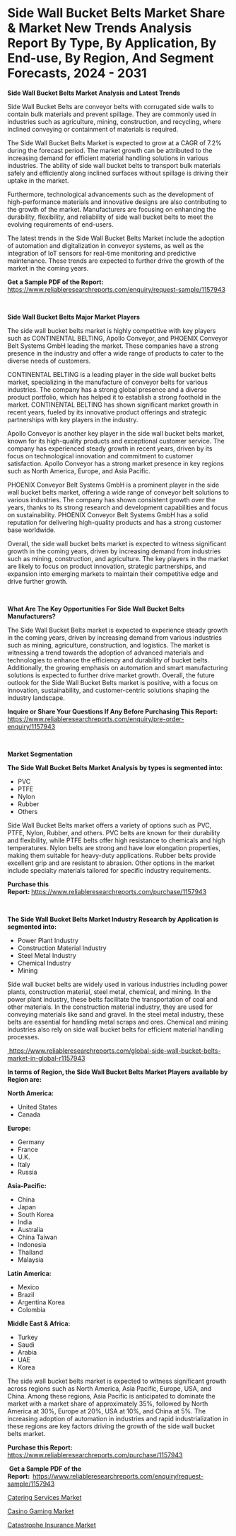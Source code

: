 <p><h1>Side Wall Bucket Belts Market Share & Market New Trends Analysis Report By Type, By Application, By End-use, By Region, And Segment Forecasts, 2024 - 2031</h1></p><p><strong>Side Wall Bucket Belts Market Analysis and Latest Trends</strong></p>
<p><p>Side Wall Bucket Belts are conveyor belts with corrugated side walls to contain bulk materials and prevent spillage. They are commonly used in industries such as agriculture, mining, construction, and recycling, where inclined conveying or containment of materials is required.</p><p>The Side Wall Bucket Belts Market is expected to grow at a CAGR of 7.2% during the forecast period. The market growth can be attributed to the increasing demand for efficient material handling solutions in various industries. The ability of side wall bucket belts to transport bulk materials safely and efficiently along inclined surfaces without spillage is driving their uptake in the market.</p><p>Furthermore, technological advancements such as the development of high-performance materials and innovative designs are also contributing to the growth of the market. Manufacturers are focusing on enhancing the durability, flexibility, and reliability of side wall bucket belts to meet the evolving requirements of end-users.</p><p>The latest trends in the Side Wall Bucket Belts Market include the adoption of automation and digitalization in conveyor systems, as well as the integration of IoT sensors for real-time monitoring and predictive maintenance. These trends are expected to further drive the growth of the market in the coming years.</p></p>
<p><strong>Get a Sample PDF of the Report:&nbsp;</strong> <a href="https://www.reliableresearchreports.com/enquiry/request-sample/1157943">https://www.reliableresearchreports.com/enquiry/request-sample/1157943</a></p>
<p>&nbsp;</p>
<p><strong>Side Wall Bucket Belts Major Market Players</strong></p>
<p><p>The side wall bucket belts market is highly competitive with key players such as CONTINENTAL BELTING, Apollo Conveyor, and PHOENIX Conveyor Belt Systems GmbH leading the market. These companies have a strong presence in the industry and offer a wide range of products to cater to the diverse needs of customers.</p><p>CONTINENTAL BELTING is a leading player in the side wall bucket belts market, specializing in the manufacture of conveyor belts for various industries. The company has a strong global presence and a diverse product portfolio, which has helped it to establish a strong foothold in the market. CONTINENTAL BELTING has shown significant market growth in recent years, fueled by its innovative product offerings and strategic partnerships with key players in the industry.</p><p>Apollo Conveyor is another key player in the side wall bucket belts market, known for its high-quality products and exceptional customer service. The company has experienced steady growth in recent years, driven by its focus on technological innovation and commitment to customer satisfaction. Apollo Conveyor has a strong market presence in key regions such as North America, Europe, and Asia Pacific.</p><p>PHOENIX Conveyor Belt Systems GmbH is a prominent player in the side wall bucket belts market, offering a wide range of conveyor belt solutions to various industries. The company has shown consistent growth over the years, thanks to its strong research and development capabilities and focus on sustainability. PHOENIX Conveyor Belt Systems GmbH has a solid reputation for delivering high-quality products and has a strong customer base worldwide.</p><p>Overall, the side wall bucket belts market is expected to witness significant growth in the coming years, driven by increasing demand from industries such as mining, construction, and agriculture. The key players in the market are likely to focus on product innovation, strategic partnerships, and expansion into emerging markets to maintain their competitive edge and drive further growth.</p></p>
<p>&nbsp;</p>
<p><strong>What Are The Key Opportunities For Side Wall Bucket Belts Manufacturers?</strong></p>
<p><p>The Side Wall Bucket Belts market is expected to experience steady growth in the coming years, driven by increasing demand from various industries such as mining, agriculture, construction, and logistics. The market is witnessing a trend towards the adoption of advanced materials and technologies to enhance the efficiency and durability of bucket belts. Additionally, the growing emphasis on automation and smart manufacturing solutions is expected to further drive market growth. Overall, the future outlook for the Side Wall Bucket Belts market is positive, with a focus on innovation, sustainability, and customer-centric solutions shaping the industry landscape.</p></p>
<p><strong>Inquire or Share Your Questions If Any Before Purchasing This Report:</strong> <a href="https://www.reliableresearchreports.com/enquiry/pre-order-enquiry/1157943">https://www.reliableresearchreports.com/enquiry/pre-order-enquiry/1157943</a></p>
<p>&nbsp;</p>
<p><strong>Market Segmentation</strong></p>
<p><strong>The Side Wall Bucket Belts Market Analysis by types is segmented into:</strong></p>
<p><ul><li>PVC</li><li>PTFE</li><li>Nylon</li><li>Rubber</li><li>Others</li></ul></p>
<p><p>Side Wall Bucket Belts market offers a variety of options such as PVC, PTFE, Nylon, Rubber, and others. PVC belts are known for their durability and flexibility, while PTFE belts offer high resistance to chemicals and high temperatures. Nylon belts are strong and have low elongation properties, making them suitable for heavy-duty applications. Rubber belts provide excellent grip and are resistant to abrasion. Other options in the market include specialty materials tailored for specific industry requirements.</p></p>
<p><strong>Purchase this Report:&nbsp;</strong><a href="https://www.reliableresearchreports.com/purchase/1157943">https://www.reliableresearchreports.com/purchase/1157943</a></p>
<p>&nbsp;</p>
<p><strong>The Side Wall Bucket Belts Market Industry Research by Application is segmented into:</strong></p>
<p><ul><li>Power Plant Industry</li><li>Construction Material Industry</li><li>Steel Metal Industry</li><li>Chemical Industry</li><li>Mining</li></ul></p>
<p><p>Side wall bucket belts are widely used in various industries including power plants, construction material, steel metal, chemical, and mining. In the power plant industry, these belts facilitate the transportation of coal and other materials. In the construction material industry, they are used for conveying materials like sand and gravel. In the steel metal industry, these belts are essential for handling metal scraps and ores. Chemical and mining industries also rely on side wall bucket belts for efficient material handling processes.</p></p>
<p><a href="https://www.reliableresearchreports.com/global-side-wall-bucket-belts-market-in-global-r1157943">&nbsp;https://www.reliableresearchreports.com/global-side-wall-bucket-belts-market-in-global-r1157943</a></p>
<p><strong>In terms of Region, the Side Wall Bucket Belts Market Players available by Region are:</strong></p>
<p>
    <p> <strong> North America: </strong>
        <ul>
            <li>United States</li>
            <li>Canada</li>
        </ul>
        </p> 
    <p> <strong> Europe: </strong>
        <ul>
            <li>Germany</li>
            <li>France</li>
            <li>U.K.</li>
            <li>Italy</li>
            <li>Russia</li>
        </ul>
        </p> 
    <p> <strong> Asia-Pacific: </strong>
        <ul>
            <li>China</li>
            <li>Japan</li>
            <li>South Korea</li>
            <li>India</li>
            <li>Australia</li>
            <li>China Taiwan</li>
            <li>Indonesia</li>
            <li>Thailand</li>
            <li>Malaysia</li>
        </ul>
        </p> 
    <p> <strong> Latin America: </strong>
        <ul>
            <li>Mexico</li>
            <li>Brazil</li>
            <li>Argentina Korea</li>
            <li>Colombia</li>
        </ul>
        </p> 
    <p> <strong> Middle East & Africa: </strong>
        <ul>
            <li>Turkey</li>
            <li>Saudi</li>
            <li>Arabia</li>
            <li>UAE</li>
            <li>Korea</li>
        </ul>
    </p>
    </p>
<p><p>The side wall bucket belts market is expected to witness significant growth across regions such as North America, Asia Pacific, Europe, USA, and China. Among these regions, Asia Pacific is anticipated to dominate the market with a market share of approximately 35%, followed by North America at 30%, Europe at 20%, USA at 10%, and China at 5%. The increasing adoption of automation in industries and rapid industrialization in these regions are key factors driving the growth of the side wall bucket belts market.</p></p>
<p><strong>Purchase this Report: </strong><a href="https://www.reliableresearchreports.com/purchase/1157943">https://www.reliableresearchreports.com/purchase/1157943</a></p>
<p>&nbsp;<strong>Get a Sample PDF of the Report:&nbsp;&nbsp;</strong><a href="https://www.reliableresearchreports.com/enquiry/request-sample/1157943">https://www.reliableresearchreports.com/enquiry/request-sample/1157943</a></p>
<p><strong></strong></p>
<p><p><a href="https://fuschia-pecorino-a6d.notion.site/Catering-Services-Market-Outlook-Industry-Overview-and-Forecast-2024-to-2031-55992878dfe4413fb0c566b35df50bb4">Catering Services Market</a></p><p><a href="https://changeable-paste-463.notion.site/Decoding-Casino-Gaming-Market-Metrics-Market-Share-Trends-and-Growth-Patterns-f945081ce6fa45d69222ef93c8148493">Casino Gaming Market</a></p><p><a href="https://florentine-yuzu-f42.notion.site/Catastrophe-Insurance-Market-Competitive-Analysis-Market-Trends-and-Forecast-to-2031-5f1dc337a88a4935b8f07658da19eda0">Catastrophe Insurance Market</a></p></p>
